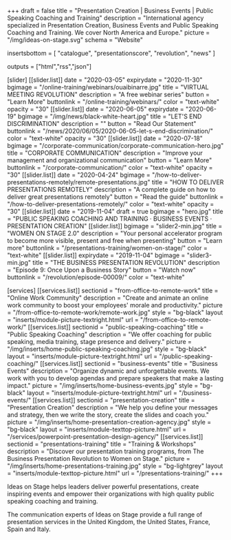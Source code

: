 +++
draft 			= false
title 			= "Presentation Creation | Business Events | Public Speaking Coaching and Training"
description		= "International agency specialized in Presentation Creation, Business Events and Public Speaking Coaching and Training. We cover North America and Europe."
picture			= "/img/ideas-on-stage.svg"
schema			= "Website"

insertsbottom	= [ "catalogue", "presentationscore", "revolution", "news" ]

outputs			= ["html","rss","json"]
			
[slider]
	[[slider.list]]
		date		= "2020-03-05"
		expirydate	= "2020-11-30"
		bgimage		= "/online-training/webinars/ouaibinarre.jpg"
		title		= "VIRTUAL MEETING REVOLUTION"
		description	= "A free webinar series"
		button		= "Learn More"
		buttonlink	= "/online-training/webinars/"
		color		= "text-white"
		opacity		= "30"
	[[slider.list]]
		date		= "2020-06-05"
		expirydate	= "2020-06-19"
		bgimage		= "/img/news/black-white-heart.jpg"
		title		= "LET'S END DISCRIMINATION"
		description	= ""
		button		= "Read Our Statement"
		buttonlink	= "/news/2020/06/05/2020-06-05-let-s-end-discrimination/"
		color		= "text-white"
		opacity		= "30"
	[[slider.list]]
		date		= "2020-07-18"
		bgimage		= "/corporate-communication/corporate-communication-hero.jpg"
		title		= "CORPORATE COMMUNICATION"
		description	= "Improve your management and organizational communication"
		button		= "Learn More"
		buttonlink	= "/corporate-communication/"
		color		= "text-white"
		opacity		= "30"
	[[slider.list]]
		date		= "2020-04-24"
		bgimage		= "/how-to-deliver-presentations-remotely/remote-presentations.jpg"
		title		= "HOW TO DELIVER PRESENTATIONS REMOTELY"
		description	= "A complete guide on how to deliver great presentations remotely"
		button		= "Read the guide"
		buttonlink	= "/how-to-deliver-presentations-remotely/"
		color		= "text-white"
		opacity		= "30"
	[[slider.list]]
		date 		= "2019-11-04"
		draft		= true
		bgimage		= "hero.jpg"
		title		= "PUBLIC SPEAKING COACHING AND TRAINING · BUSINESS EVENTS · PRESENTATION CREATION"
	[[slider.list]]
		bgimage		= "slider2-min.jpg"
		title		= "WOMEN ON STAGE 2.0"
		description = "Your personal accelerator program to become more visible, present and free when presenting"
		button		= "Learn more"
		buttonlink	= "/presentations-training/women-on-stage/"
		color		= "text-white"
	[[slider.list]]
		expirydate	= "2019-11-04"
		bgimage		= "slider3-min.jpg"
		title		= "THE BUSINESS PRESENTATION REVOLUTION"
		description = "Episode 9: Once Upon a Business Story"
		button		= "Watch now"
		buttonlink	= "/revolution/episode-00009/"
		color		= "text-white"	

[services]
	[[services.list]]
		sectionid	= "from-office-to-remote-work"
		title		= "Online Work Community"
		description	= "Create and animate an online work community to boost your employees' morale and productivity."
		picture		= "/from-office-to-remote-work/remote-work.jpg"
		style		= "bg-black"
		layout		= "inserts/module-picture-textright.html"
		url			= "/from-office-to-remote-work/"
	[[services.list]]
		sectionid	= "public-speaking-coaching"
		title		= "Public Speaking Coaching"
		description	= "We offer coaching for public speaking, media training, stage presence and delivery."
		picture		= "/img/inserts/home-public-speaking-coaching.jpg"
		style		= "bg-black"
		layout		= "inserts/module-picture-textright.html"
		url			= "/public-speaking-coaching/"
	[[services.list]]
		sectionid	= "business-events"
		title		= "Business Events"
		description	= "Organize dynamic and unforgettable events. We work with you to develop agendas and prepare speakers that make a lasting impact."
		picture		= "/img/inserts/home-business-events.jpg"
		style		= "bg-black"
		layout		= "inserts/module-picture-textright.html"
		url			= "/business-events/"
	[[services.list]]
		sectionid	= "presentation-creation"
		title		= "Presentation Creation"
		description	= "We help you define your messages and strategy, then we write the story, create the slides and coach you."
		picture		= "/img/inserts/home-presentation-creation-agency.jpg"
		style		= "bg-black"
		layout		= "inserts/module-texttop-picture.html"
		url			= "/services/powerpoint-presentation-design-agency/"
	[[services.list]]
		sectionid	= "presentations-training"
		title		= "Training & Workshops"
		description	= "Discover our presentation training programs, from The Business Presentation Revolution to Women&nbsp;on&nbsp;Stage."
		picture		= "/img/inserts/home-presentations-training.jpg"
		style		= "bg-lightgrey"
		layout		= "inserts/module-texttop-picture.html"
		url			= "/presentations-training/"
+++

Ideas on Stage helps leaders deliver powerful presentations, create inspiring events and empower their organizations with high quality public speaking coaching and training.

The communication experts of Ideas on Stage provide a full range of presentation services in the United Kingdom, the United States, France, Spain and Italy.
